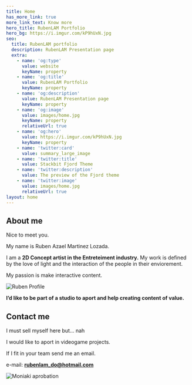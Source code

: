```yaml
---
title: Home
has_more_link: true
more_link_text: Know more
hero_title: RubenLAM Portfolio
hero_bg: https://i.imgur.com/kP9hUxN.jpg
seo:
  title: RubenLAM portfolio
  description: RubenLAM Presentation page
  extra:
    - name: 'og:type'
      value: website
      keyName: property
    - name: 'og:title'
      value: RubenLAM Portfolio
      keyName: property
    - name: 'og:description'
      value: RubenLAM Presentation page
      keyName: property
    - name: 'og:image'
      value: images/home.jpg
      keyName: property
      relativeUrl: true
    - name: 'og:hero'
      value: https://i.imgur.com/kP9hUxN.jpg
      keyName: property
    - name: 'twitter:card'
      value: summary_large_image
    - name: 'twitter:title'
      value: Stackbit Fjord Theme
    - name: 'twitter:description'
      value: The preview of the Fjord theme
    - name: 'twitter:image'
      value: images/home.jpg
      relativeUrl: true
layout: home
---
```


<div class="site-section about-me" >

## About me
  
<div class="about-me-details">
Nice to meet you.

My name is Ruben Azael Martinez Lozada.
  

I am a **2D Concept artist in the Entreteiment industry.**
My work is defined by the love of light and the interaction of the people in their enviorement.

My passion is make interactive content.
</div>
<div class="profile-container">

![Ruben Profile](https://i.imgur.com/wCeYtDE.jpg)</div>

**I’d like to be part of a studio to aport and help creating content of value.**
</div>

<div class="site-section contact-me">

## Contact me 
I must sell myself here but... nah

I would like to aport in videogame projects. 

If I fit in your team send me an email.

e-mail: **rubenlam_do@hotmail.com**

![Moniaki aprobation](https://i.imgur.com/ULeL22r.png)
</div>

